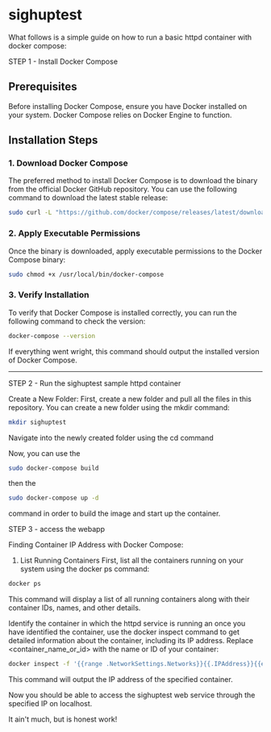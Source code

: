 # sighuptest

What follows is a simple guide on how to run a basic httpd container with docker compose:

STEP 1 - Install Docker Compose

## Prerequisites

Before installing Docker Compose, ensure you have Docker installed on your system. Docker Compose relies on Docker Engine to function.

## Installation Steps

### 1. Download Docker Compose

The preferred method to install Docker Compose is to download the binary from the official Docker GitHub repository. You can use the following command to download the latest stable release:

```bash
sudo curl -L "https://github.com/docker/compose/releases/latest/download/docker-compose-$(uname -s)-$(uname -m)" -o /usr/local/bin/docker-compose
```

### 2. Apply Executable Permissions

Once the binary is downloaded, apply executable permissions to the Docker Compose binary:

```bash
sudo chmod +x /usr/local/bin/docker-compose
```

### 3. Verify Installation

To verify that Docker Compose is installed correctly, you can run the following command to check the version:

```bash
docker-compose --version
```

If everything went wright, this command should output the installed version of Docker Compose.

---

STEP 2 - Run the sighuptest sample httpd container

Create a New Folder:
First, create a new folder and pull all the files in this repository. You can create a new folder using the mkdir command:

```bash
mkdir sighuptest
```

Navigate into the newly created folder using the cd command

Now, you can use the 
```bash
sudo docker-compose build
```
then the
```bash
sudo docker-compose up -d
```
command in order to build the image and start up the container.

STEP 3 - access the webapp

Finding Container IP Address with Docker Compose:

1. List Running Containers
First, list all the containers running on your system using the docker ps command:

```bash
docker ps
```
This command will display a list of all running containers along with their container IDs, names, and other details.

Identify the container in which the httpd service is running an once you have identified the container, use the docker inspect command to get detailed information about the container, including its IP address. Replace <container_name_or_id> with the name or ID of your container:

```bash
docker inspect -f '{{range .NetworkSettings.Networks}}{{.IPAddress}}{{end}}' <container_name_or_id>
```
This command will output the IP address of the specified container.

Now you should be able to access the sighuptest web service through the specified IP on localhost.

It ain't much, but is honest work!

